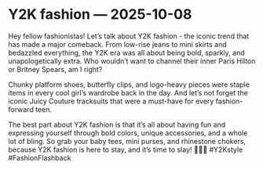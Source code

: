 # Y2K fashion — 2025-10-08

Hey fellow fashionistas! Let’s talk about Y2K fashion - the iconic trend that has made a major comeback. From low-rise jeans to mini skirts and bedazzled everything, the Y2K era was all about being bold, sparkly, and unapologetically extra. Who wouldn’t want to channel their inner Paris Hilton or Britney Spears, am I right?

Chunky platform shoes, butterfly clips, and logo-heavy pieces were staple items in every cool girl’s wardrobe back in the day. And let’s not forget the iconic Juicy Couture tracksuits that were a must-have for every fashion-forward teen. 

The best part about Y2K fashion is that it’s all about having fun and expressing yourself through bold colors, unique accessories, and a whole lot of bling. So grab your baby tees, mini purses, and rhinestone chokers, because Y2K fashion is here to stay, and it’s time to slay! 💅🏼✨ #Y2Kstyle #FashionFlashback